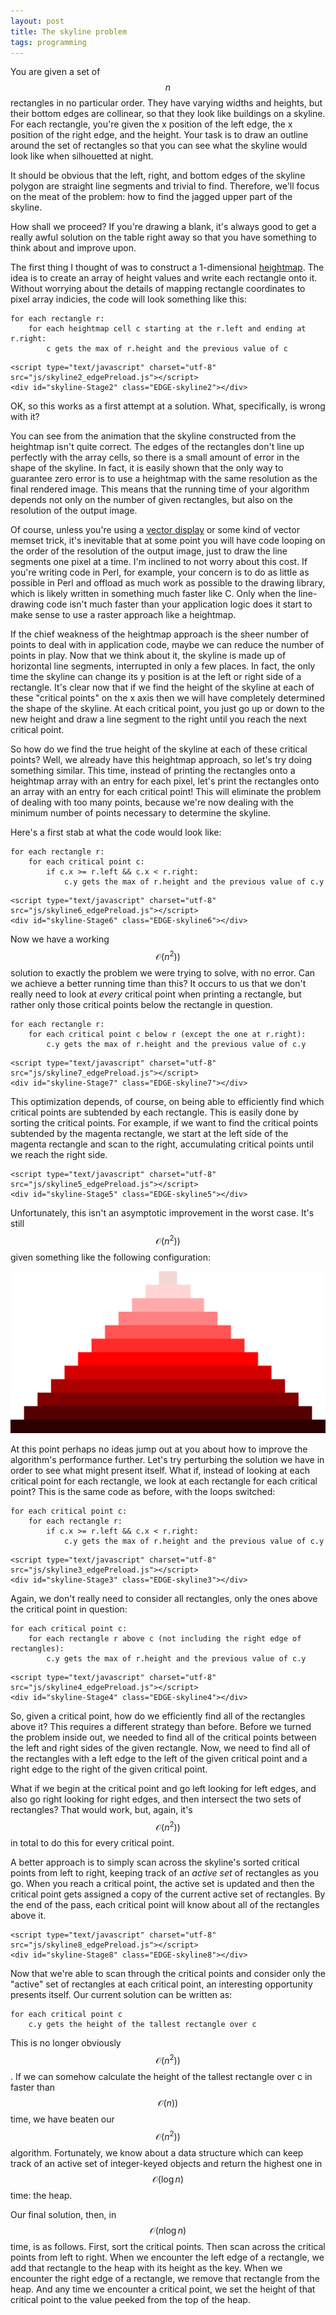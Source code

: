 ```yaml
---
layout: post
title: The skyline problem
tags: programming
---
```


You are given a set of $$n$$ rectangles in no particular order. They have varying widths and heights, but their bottom edges are collinear, so that they look like buildings on a skyline. For each rectangle, you're given the x position of the left edge, the x position of the right edge, and the height. Your task is to draw an outline around the set of rectangles so that you can see what the skyline would look like when silhouetted at night.

It should be obvious that the left, right, and bottom edges of the skyline polygon are straight line segments and trivial to find. Therefore, we'll focus on the meat of the problem: how to find the jagged upper part of the skyline. 

<script type="text/javascript" charset="utf-8" src="js/skyline1_edgePreload.js"></script>
<div id="Stage" class="EDGE-540608186"></div>

How shall we proceed? If you're drawing a blank, it's always good to get a really awful solution on the table right away so that you have something to think about and improve upon. 

The first thing I thought of was to construct a 1-dimensional [heightmap](https://en.wikipedia.org/wiki/Heightmap). The idea is to create an array of height values and write each rectangle onto it. Without worrying about the details of mapping rectangle coordinates to pixel array indicies, the code will look something like this:

~~~
for each rectangle r:
    for each heightmap cell c starting at the r.left and ending at r.right:
        c gets the max of r.height and the previous value of c
~~~

~~~
<script type="text/javascript" charset="utf-8" src="js/skyline2_edgePreload.js"></script>
<div id="skyline-Stage2" class="EDGE-skyline2"></div>
~~~

OK, so this works as a first attempt at a solution. What, specifically, is wrong with it? 

You can see from the animation that the skyline constructed from the heightmap isn't quite correct. The edges of the rectangles don't line up perfectly with the array cells, so there is a small amount of error in the shape of the skyline. In fact, it is easily shown that the only way to guarantee zero error is to use a heightmap with the same resolution as the final rendered image. This means that the running time of your algorithm depends not only on the number of given rectangles, but also on the resolution of the output image. 

Of course, unless you're using a [vector display](https://en.wikipedia.org/wiki/Vector_monitor) or some kind of vector memset trick, it's inevitable that at some point you will have code looping on the order of the resolution of the output image, just to draw the line segments one pixel at a time. I'm inclined to not worry about this cost. If you're writing code in Perl, for example, your concern is to do as little as possible in Perl and offload as much work as possible to the drawing library, which is likely written in something much faster like C. Only when the line-drawing code isn't much faster than your application logic does it start to make sense to use a raster approach like a heightmap.

If the chief weakness of the heightmap approach is the sheer number of points to deal with in application code, maybe we can reduce the number of points in play. Now that we think about it, the skyline is made up of horizontal line segments, interrupted in only a few places. In fact, the only time the skyline can change its y position is at the left or right side of a rectangle. It's clear now that if we find the height of the skyline at each of these "critical points" on the x axis then we will have completely determined the shape of the skyline. At each critical point, you just go up or down to the new height and draw a line segment to the right until you reach the next critical point.

So how do we find the true height of the skyline at each of these critical points? Well, we already have this heightmap approach, so let's try doing something similar. This time, instead of printing the rectangles onto a heightmap array with an entry for each pixel, let's print the rectangles onto an array with an entry for each critical point! This will eliminate the problem of dealing with too many points, because we're now dealing with the minimum number of points necessary to determine the skyline.

Here's a first stab at what the code would look like:

~~~
for each rectangle r:
    for each critical point c:
        if c.x >= r.left && c.x < r.right:
            c.y gets the max of r.height and the previous value of c.y
~~~

~~~
<script type="text/javascript" charset="utf-8" src="js/skyline6_edgePreload.js"></script>
<div id="skyline-Stage6" class="EDGE-skyline6"></div>
~~~

Now we have a working $$\mathcal{O}(n^{2}))$$ solution to exactly the problem we were trying to solve, with no error. Can we achieve a better running time than this? It occurs to us that we don't really need to look at *every* critical point when printing a rectangle, but rather only those critical points below the rectangle in question.

~~~
for each rectangle r:
    for each critical point c below r (except the one at r.right):
        c.y gets the max of r.height and the previous value of c.y
~~~

~~~
<script type="text/javascript" charset="utf-8" src="js/skyline7_edgePreload.js"></script>
<div id="skyline-Stage7" class="EDGE-skyline7"></div>
~~~

This optimization depends, of course, on being able to efficiently find which critical points are subtended by each rectangle. This is easily done by sorting the critical points. For example, if we want to find the critical points subtended by the magenta rectangle, we start at the left side of the magenta rectangle and scan to the right, accumulating critical points until we reach the right side.

~~~
<script type="text/javascript" charset="utf-8" src="js/skyline5_edgePreload.js"></script>
<div id="skyline-Stage5" class="EDGE-skyline5"></div>
~~~

Unfortunately, this isn't an asymptotic improvement in the worst case. It's still $$\mathcal{O}(n^{2}))$$ given something like the following configuration:

![The worst case.](/images/worstcase.svg)

At this point perhaps no ideas jump out at you about how to improve the algorithm's performance further. Let's try perturbing the solution we have in order to see what might present itself. What if, instead of looking at each critical point for each rectangle, we look at each rectangle for each critical point? This is the same code as before, with the loops switched:

~~~
for each critical point c:
    for each rectangle r:
        if c.x >= r.left && c.x < r.right:
            c.y gets the max of r.height and the previous value of c.y
~~~

~~~
<script type="text/javascript" charset="utf-8" src="js/skyline3_edgePreload.js"></script>
<div id="skyline-Stage3" class="EDGE-skyline3"></div>
~~~

Again, we don't really need to consider all rectangles, only the ones above the critical point in question:

~~~
for each critical point c:
    for each rectangle r above c (not including the right edge of rectangles):
        c.y gets the max of r.height and the previous value of c.y
~~~

~~~
<script type="text/javascript" charset="utf-8" src="js/skyline4_edgePreload.js"></script>
<div id="skyline-Stage4" class="EDGE-skyline4"></div>
~~~

So, given a critical point, how do we efficiently find all of the rectangles above it? This requires a different strategy than before. Before we turned the problem inside out, we needed to find all of the critical points between the left and right sides of the given rectangle. Now, we need to find all of the rectangles with a left edge to the left of the given critical point and a right edge to the right of the given critical point.

What if we begin at the critical point and go left looking for left edges, and also go right looking for right edges, and then intersect the two sets of rectangles? That would work, but, again, it's $$\mathcal{O}(n^{2}))$$ in total to do this for every critical point. 

A better approach is to simply scan across the skyline's sorted critical points from left to right, keeping track of an *active set* of rectangles as you go. When you reach a critical point, the active set is updated and then the critical point gets assigned a copy of the current active set of rectangles. By the end of the pass, each critical point will know about all of the rectangles above it.

~~~
<script type="text/javascript" charset="utf-8" src="js/skyline8_edgePreload.js"></script>
<div id="skyline-Stage8" class="EDGE-skyline8"></div>
~~~

Now that we're able to scan through the critical points and consider only the "active" set of rectangles at each critical point, an interesting opportunity presents itself. Our current solution can be written as:

~~~
for each critical point c
    c.y gets the height of the tallest rectangle over c
~~~

This is no longer obviously $$\mathcal{O}(n^{2}))$$. If we can somehow calculate the height of the tallest rectangle over c in faster than $$\mathcal{O}(n))$$ time, we have beaten our $$\mathcal{O}(n^{2}))$$ algorithm. Fortunately, we know about a data structure which can keep track of an active set of integer-keyed objects and return the highest one in $$\mathcal{O}(\log{}n)$$ time: the heap.

Our final solution, then, in $$\mathcal{O}(n\log{}n)$$ time, is as follows. First, sort the critical points. Then scan across the critical points from left to right. When we encounter the left edge of a rectangle, we add that rectangle to the heap with its height as the key. When we encounter the right edge of a rectangle, we remove that rectangle from the heap. And any time we encounter a critical point, we set the height of that critical point to the value peeked from the top of the heap.